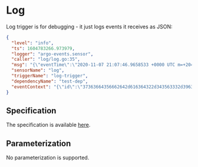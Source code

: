 # Log

Log trigger is for debugging -  it just logs events it receives as JSON:

```json
{
  "level": "info",
  "ts": 1604783266.973979,
  "logger": "argo-events.sensor",
  "caller": "log/log.go:35",
  "msg": "{\"eventTime\":\"2020-11-07 21:07:46.9658533 +0000 UTC m=+20468.986115001\"}",
  "sensorName": "log",
  "triggerName": "log-trigger",
  "dependencyName": "test-dep",
  "eventContext": "{\"id\":\"37363664356662642d616364322d343563332d396362622d353037653361343637393237\",\"source\":\"calendar\",\"specversion\":\"1.0\",\"type\":\"calendar\",\"datacontenttype\":\"application/json\",\"subject\":\"example-with-interval\",\"time\":\"2020-11-07T21:07:46Z\"}"
}
```

## Specification

The specification is available [here](https://github.com/argoproj/argo-events/blob/master/api/sensor.md#logtrigger).

## Parameterization

No parameterization is supported.
